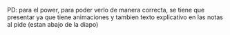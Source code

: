 PD: para el power, para poder verlo de manera correcta, se tiene que presentar ya que tiene animaciones y tambien texto explicativo en las notas al pide (estan abajo de la diapo)

